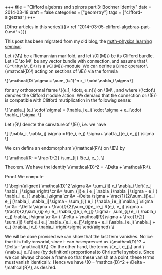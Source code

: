 +++
title = "Clifford algebras and spinors part 3: Bochner identity"
date = 2014-03-18
draft = false
categories = ["geometry"]
tags = ["clifford-algebras"]
+++

[Other articles in this series]({{< ref "2014-03-05-clifford-algebras-part-0.md" >}})

This post has been migrated from my old blog, the [math-physics learning seminar](https://mathphysseminar.blogspot.com/).


Let \\(M\\) be a Riemannian manifold, and let \\(Cl(M)\\) be its Clifford bundle. Let \\(E \to M\\) be any vector bundle with connection, and assume that \\(C^\infty(M, E)\\) is a \\(Cl(M)\\)-module. We can define a Dirac operator \\(\mathcal{D}\\) acting on sections of \\(E\\) via the formula

\\[ \mathcal{D} \sigma = \sum_{i=1}^n e_i \cdot \nabla_i \sigma \\]

for any orthonormal frame \\(\{e_1, \dots, e_n\}\\) on \\(M\\), and where \\(\cdot\\) denotes the Clifford module action. We demand that the connection on \\(E\\) is compatible with Clifford multiplication in the following sense:

\\[ \nabla_j (e_i \cdot \sigma) = (\nabla_j e_i) \cdot \sigma + e_i \cdot \nabla_j \sigma. \\]


Let \\(R\\) denote the curvature of \\(E\\), i.e. we have

\\[ [\nabla_i, \nabla_j] \sigma =  R(e_i, e_j) \sigma+ \nabla_{[e_i, e_j]} \sigma \\]


We can define an endomorphism \\(\mathcal{R}\\) on \\(E\\) by

\\[ \mathcal{R} = \frac{1}{2} \sum_{ij} R(e_i, e_j). \\]


Theorem. We have the identity \\(\mathcal{D}^2 = -\Delta + \mathcal{R}\\).


Proof. We compute

\\[ \\begin{aligned}
\mathcal{D}^2 \sigma &= \sum_{ij} e_i \nabla_i \left( e_j \nabla_j \sigma \right) \cr
&= \sum_{ij} e_i e_j \nabla_i \nabla_j \sigma + e_i ( \nabla_i e_j ) \nabla_j \sigma \cr
&= -\Delta \sigma + \frac{1}{2}\sum_{ij}e_i e_j [\nabla_i, \nabla_j] \sigma + \sum_{ij} e_i ( \nabla_i e_j) \nabla_j \sigma \cr
&= -\Delta \sigma + \frac{1}{2}\sum_{ij}e_i e_j R(e_i, e_j) \sigma + \frac{1}{2}\sum_{ij} e_i e_j \nabla_{[e_i, e_j]} \sigma+ \sum_{ij} e_i ( \nabla_i e_j) \nabla_j \sigma \cr
&= (-\Delta + \mathcal{R})\sigma + \frac{1}{2} \sum_{ij} \left( e_i e_j \nabla_{[e_i, e_j]}\sigma +  e_i (\nabla_i e_j) \nabla_j + e_j (\nabla_j e_i) \nabla_i \right)\sigma
\\end{aligned} \\]

We will be done provided we can show that the last term vanishes. Notice that it is fully tensorial, since it can be expressed as \\(\mathcal{D}^2 + \Delta - \mathcal{R}\\). On the other hand, the terms \\([e_i, e_j]\\) and \\(\nabla_j e_i\\) are (by definition!) proportional to Christoffel symbols. Since we can always choose a frame so that these vanish at a point, these terms must vanish identically. Hence we have \\(0 = \mathcal{D}^2 + \Delta - \mathcal{R}\\), as desired.

